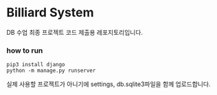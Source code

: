 # Billiard System
DB 수업 최종 프로젝트 코드 제출용 레포지토리입니다.

### how to run
``` console
pip3 install django
python -m manage.py runserver
```

실제 사용할 프로젝트가 아니기에
settings, db.sqlite3파일을 함께 업로드합니다.